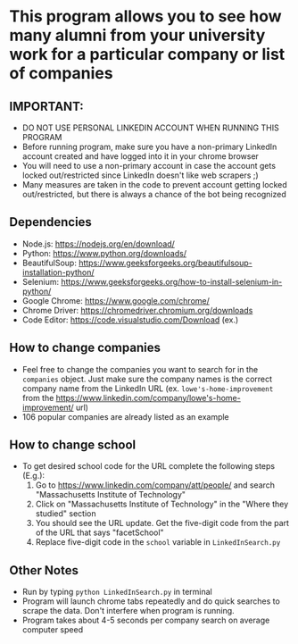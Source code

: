 # This program allows you to see how many alumni from your university work for a particular company or list of companies

## IMPORTANT: 
- DO NOT USE PERSONAL LINKEDIN ACCOUNT WHEN RUNNING THIS PROGRAM
- Before running program, make sure you have a non-primary LinkedIn account created and have logged into it in your chrome browser
- You will need to use a non-primary account in case the account gets locked out/restricted since LinkedIn doesn't like web scrapers ;)
- Many measures are taken in the code to prevent account getting locked out/restricted, but there is always a chance of the bot being recognized

## Dependencies
- Node.js: https://nodejs.org/en/download/
- Python: https://www.python.org/downloads/
- BeautifulSoup: https://www.geeksforgeeks.org/beautifulsoup-installation-python/
- Selenium: https://www.geeksforgeeks.org/how-to-install-selenium-in-python/
- Google Chrome: https://www.google.com/chrome/
- Chrome Driver: https://chromedriver.chromium.org/downloads
- Code Editor: https://code.visualstudio.com/Download (ex.)

## How to change companies
- Feel free to change the companies you want to search for in the `companies` object. Just make sure the company names is the correct company name from the LinkedIn URL (ex.  `lowe's-home-improvement` from the https://www.linkedin.com/company/lowe's-home-improvement/ url)
- 106 popular companies are already listed as an example

## How to change school
- To get desired school code for the URL complete the following steps (E.g.):
    1. Go to https://www.linkedin.com/company/att/people/ and search "Massachusetts Institute of Technology" 
    2. Click on "Massachusetts Institute of Technology" in the "Where they studied" section
    3. You should see the URL update. Get the five-digit code from the part of the URL that says "facetSchool"
    4. Replace five-digit code in the `school` variable in `LinkedInSearch.py`

## Other Notes
- Run by typing `python LinkedInSearch.py` in terminal
- Program will launch chrome tabs repeatedly and do quick searches to scrape the data. Don't interfere when program is running. 
- Program takes about 4-5 seconds per company search on average computer speed
